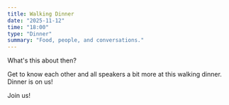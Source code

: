 ```yaml
---
title: Walking Dinner
date: "2025-11-12"
time: "18:00"
type: "Dinner"
summary: "Food, people, and conversations."
---
```


What's this about then?

Get to know each other and all speakers a bit more at this walking dinner. Dinner is on us!

Join us!
